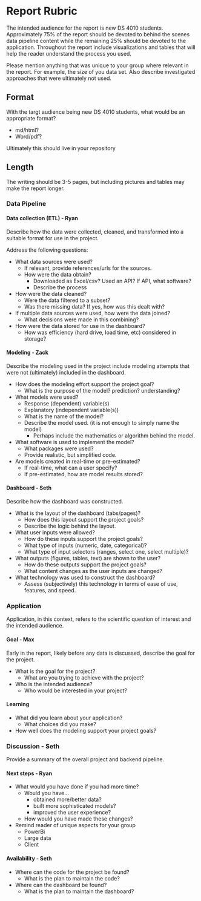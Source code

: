 # Report Rubric

The intended audience for the report is new DS 4010 students. 
Approximately 75% of the report should be devoted to behind the scenes data 
pipeline content while the remaining 25% should be devoted to the application. 
Throughout the report include visualizations and tables that will help the 
reader understand the process you used. 

Please mention anything that was unique to your group where relevant in the 
report. For example, the size of you data set. 
Also describe investigated approaches that were ultimately not used. 


## Format

With the targt audience being new DS 4010 students, what would be an appropriate
format?

- md/html?
- Word/pdf?

Ultimately this should live in your repository

## Length

The writing should be 3-5 pages, 
but including pictures and tables may make the report longer. 


### Data Pipeline



#### Data collection (ETL) - Ryan

Describe how the data were collected, cleaned, and transformed into a suitable
format for use in the project.

Address the following questions:

- What data sources were used?
  - If relevant, provide references/urls for the sources.
  - How were the data obtain?
    - Downloaded as Excel/csv? Used an API? If API, what software?
    - Describe the process
- How were the data cleaned? 
  - Were the data filtered to a subset?
  - Was there missing data? If yes, how was this dealt with?
- If multiple data sources were used, how were the data joined?
  - What decisions were made in this combining?
- How were the data stored for use in the dashboard?
  - How was efficiency (hard drive, load time, etc) considered in storage?
  
#### Modeling - Zack

Describe the modeling used in the project include modeling attempts that were
not (ultimately) included in the dashboard. 

- How does the modeling effort support the project goal?
  - What is the purpose of the model? prediction? understanding?
- What models were used?
  - Response (dependent) variable(s)
  - Explanatory (independent variable(s))
  - What is the name of the model?
  - Describe the model used. (it is not enough to simply name the model)
    - Perhaps include the mathematics or algorithm behind the model.
- What software is used to implement the model? 
  - What packages were used? 
  - Provide realistic, but simplified code.
- Are models created in real-time or pre-estimated?
  - If real-time, what can a user specify?
  - If pre-estimated, how are model results stored?

#### Dashboard - Seth

Describe how the dashboard was constructed.

- What is the layout of the dashboard (tabs/pages)?
  - How does this layout support the project goals?
  - Describe the logic behind the layout.
- What user inputs were allowed?
  - How do these inputs support the project goals?
  - What type of inputs (numeric, date, categorical)?
  - What type of input selectors (ranges, select one, select multiple)?
- What outputs (figures, tables, text) are shown to the user?
  - How do these outputs support the project goals?
  - What content changes as the user inputs are changed?
- What technology was used to construct the dashboard?
  - Assess (subjectively) this technology in terms of ease of use, features, and speed.



### Application

Application, in this context, refers to the scientific question of interest and
the intended audience.

#### Goal - Max

Early in the report, likely before any data is discussed, describe the goal
for the project.

- What is the goal for the project?
  - What are you trying to achieve with the project?
- Who is the intended audience?
  - Who would be interested in your project?
  
#### Learning

- What did you learn about your application? 
  - What choices did you make? 
- How well does the modeling support your project goals?


### Discussion - Seth

Provide a summary of the overall project and backend pipeline.

#### Next steps - Ryan

- What would you have done if you had more time? 
  - Would you have...
    - obtained more/better data?
    - built more sophisticated models?
    - improved the user experience?
  - How would you have made these changes?
- Remind reader of unique aspects for your group
  - PowerBi
  - Large data
  - Client
  
#### Availability - Seth

- Where can the code for the project be found? 
  - What is the plan to maintain the code?
- Where can the dashboard be found?
  - What is the plan to maintain the dashboard?

